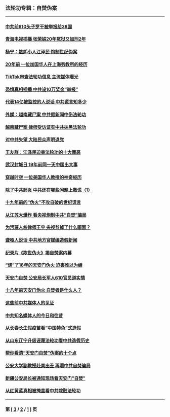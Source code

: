 ### 法轮功专辑：自焚伪案
---
#### [中共前610头子罗干被举报给38国](../../pages/nf5562/n12975419.md?05280430) 
#### [青海电视插播 张荣娟20年冤狱又加刑2年](../../pages/nf5562/n12738166.md?05280430) 
#### [杨宁：嫉妒小人江泽民 炮制世纪伪案](../../pages/nf5562/n12724108.md?05280430) 
#### [20年前 一位加国华人在上海劳教所的经历](../../pages/nf5562/n12707932.md?05280430) 
#### [TikTok审查法轮功信息 主流媒体曝光](../../pages/nf5562/n12362336.md?05280430) 
#### [恐惧真相插播 中共设10万奖金“举报”](../../pages/nf5562/n12306396.md?05280430) 
#### [代表14亿被监控的人说话 中共谎言知多少](../../pages/nf5562/n12297484.md?05280430) 
#### [外媒：越南藏尸案 中共假新闻中伤法轮功](../../pages/nf5562/n12264411.md?05280430) 
#### [越南藏尸案 律师受访证实中共抹黑法轮功](../../pages/nf5562/n12261878.md?05280430) 
#### [对中共失望 大陆民众声明退党](../../pages/nf5562/n12187315.md?05280430) 
#### [王友群：江泽民迫害法轮功的十大罪恶](../../pages/nf5562/n12169074.md?05280430) 
#### [武汉封城日 19年前同一天中国出大事](../../pages/nf5562/n12150901.md?05280430) 
#### [穿越时空  一位美国华人教授的神奇经历](../../pages/nf5562/n12097460.md?05280430) 
#### [除了中共肺炎 中共还在哪些问题上撒谎（1）](../../pages/nf5562/n11955770.md?05280430) 
#### [十九年前的“伪火”不攻自破的世纪谎言](../../pages/nf5562/n11813238.md?05280430) 
#### [从江苏大爆炸 看央视炮制中共“自焚”骗局](../../pages/nf5562/n11140275.md?05280430) 
#### [为污蔑人权律师王宇 央视剪掉了什么画面？](../../pages/nf5562/n11130142.md?05280430) 
#### [聋哑人说话 中共地方官媒编造假新闻](../../pages/nf5562/n11006067.md?05280430) 
#### [纪录片《欺世伪火》揭自焚案内幕](../../pages/nf5562/n11002664.md?05280430) 
#### [“烧”了18年的天安门伪火 迫害难以为继](../../pages/nf5562/n10996660.md?05280430) 
#### [天安门自焚 公安局长军人610官员道实情](../../pages/nf5562/n10997098.md?05280430) 
#### [十八年前天安门伪火 自焚者是什么人？](../../pages/nf5562/n10996556.md?05280430) 
#### [这些前中共媒体人的见证](../../pages/nf5562/n10845276.md?05280430) 
#### [中共知名媒体人的今日和往昔](../../pages/nf5562/n10843569.md?05280430) 
#### [从长春长生假疫苗看“中国特色”式造假](../../pages/nf5562/n10684053.md?05280430) 
#### [从山东辽宁升级诬蔑法轮功看中共造假历史](../../pages/nf5562/n10668272.md?05280430) 
#### [帮你看清“天安门自焚”伪案的十个点](../../pages/nf5562/n10554707.md?05280430) 
#### [公安大学副教授赴美出丑 再曝中共自焚骗局](../../pages/nf5562/n10558434.md?05280430) 
#### [新疆公安局长被通知现场看天安门“自焚”](../../pages/nf5562/n10449978.md?05280430) 
#### [从红黄蓝真相被掩盖看中共栽赃法轮功](../../pages/nf5562/n9908186.md?05280430) 

---
#### 第 [ [3](./3.md?05280430) / [2](./2.md?05280430) / [1](./1.md?05280430) ] 页
